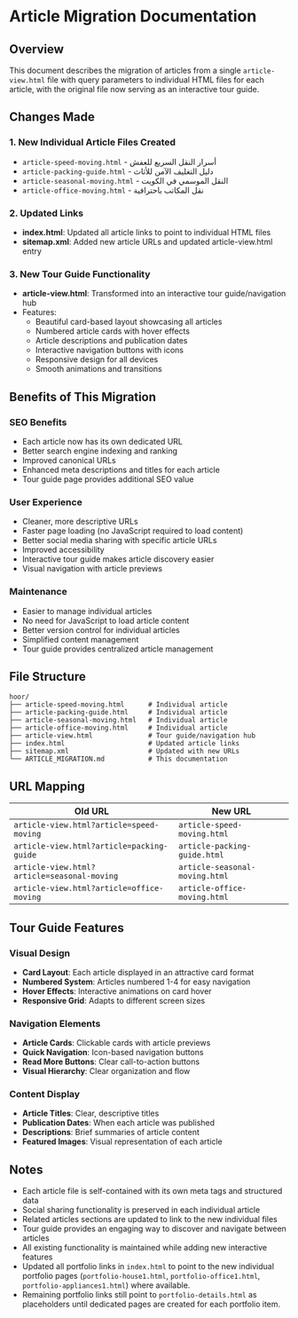 # Article Migration Documentation

## Overview
This document describes the migration of articles from a single `article-view.html` file with query parameters to individual HTML files for each article, with the original file now serving as an interactive tour guide.

## Changes Made

### 1. New Individual Article Files Created
- `article-speed-moving.html` - أسرار النقل السريع للعفش
- `article-packing-guide.html` - دليل التغليف الآمن للأثاث
- `article-seasonal-moving.html` - النقل الموسمي في الكويت
- `article-office-moving.html` - نقل المكاتب باحترافية

### 2. Updated Links
- **index.html**: Updated all article links to point to individual HTML files
- **sitemap.xml**: Added new article URLs and updated article-view.html entry

### 3. New Tour Guide Functionality
- **article-view.html**: Transformed into an interactive tour guide/navigation hub
- Features:
  - Beautiful card-based layout showcasing all articles
  - Numbered article cards with hover effects
  - Article descriptions and publication dates
  - Interactive navigation buttons with icons
  - Responsive design for all devices
  - Smooth animations and transitions

## Benefits of This Migration

### SEO Benefits
- Each article now has its own dedicated URL
- Better search engine indexing and ranking
- Improved canonical URLs
- Enhanced meta descriptions and titles for each article
- Tour guide page provides additional SEO value

### User Experience
- Cleaner, more descriptive URLs
- Faster page loading (no JavaScript required to load content)
- Better social media sharing with specific article URLs
- Improved accessibility
- Interactive tour guide makes article discovery easier
- Visual navigation with article previews

### Maintenance
- Easier to manage individual articles
- No need for JavaScript to load article content
- Better version control for individual articles
- Simplified content management
- Tour guide provides centralized article management

## File Structure
```
hoor/
├── article-speed-moving.html      # Individual article
├── article-packing-guide.html     # Individual article
├── article-seasonal-moving.html   # Individual article
├── article-office-moving.html     # Individual article
├── article-view.html              # Tour guide/navigation hub
├── index.html                     # Updated article links
├── sitemap.xml                    # Updated with new URLs
└── ARTICLE_MIGRATION.md           # This documentation
```

## URL Mapping
|                  Old URL                    |             New URL             |
|---------------------------------------------|---------------------------------|
| `article-view.html?article=speed-moving`    | `article-speed-moving.html`     |
| `article-view.html?article=packing-guide`   | `article-packing-guide.html`    |
| `article-view.html?article=seasonal-moving` | `article-seasonal-moving.html`  |
| `article-view.html?article=office-moving`   | `article-office-moving.html`    |

## Tour Guide Features

### Visual Design
- **Card Layout**: Each article displayed in an attractive card format
- **Numbered System**: Articles numbered 1-4 for easy navigation
- **Hover Effects**: Interactive animations on card hover
- **Responsive Grid**: Adapts to different screen sizes

### Navigation Elements
- **Article Cards**: Clickable cards with article previews
- **Quick Navigation**: Icon-based navigation buttons
- **Read More Buttons**: Clear call-to-action buttons
- **Visual Hierarchy**: Clear organization and flow

### Content Display
- **Article Titles**: Clear, descriptive titles
- **Publication Dates**: When each article was published
- **Descriptions**: Brief summaries of article content
- **Featured Images**: Visual representation of each article

## Notes
- Each article file is self-contained with its own meta tags and structured data
- Social sharing functionality is preserved in each individual article
- Related articles sections are updated to link to the new individual files
- Tour guide provides an engaging way to discover and navigate between articles
- All existing functionality is maintained while adding new interactive features
- Updated all portfolio links in `index.html` to point to the new individual portfolio pages (`portfolio-house1.html`, `portfolio-office1.html`, `portfolio-appliances1.html`) where available.
- Remaining portfolio links still point to `portfolio-details.html` as placeholders until dedicated pages are created for each portfolio item. 